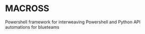 # MACROSS
Powershell framework for interweaving Powershell and Python API automations for blueteams
